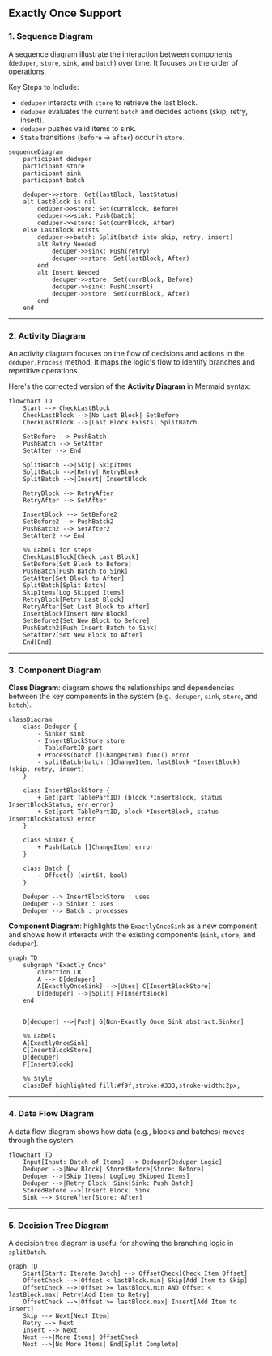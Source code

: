 ## Exactly Once Support

### **1. Sequence Diagram**

A sequence diagram illustrate the interaction between components (`deduper`, `store`, `sink`, and `batch`) over time. It focuses on the order of operations.

Key Steps to Include:
- `deduper` interacts with `store` to retrieve the last block.
- `deduper` evaluates the current `batch` and decides actions (skip, retry, insert).
- `deduper` pushes valid items to sink.
- `State` transitions (`before` → `after`) occur in `store`.

```mermaid
sequenceDiagram
    participant deduper
    participant store
    participant sink
    participant batch

    deduper->>store: Get(lastBlock, lastStatus)
    alt LastBlock is nil
        deduper->>store: Set(currBlock, Before)
        deduper->>sink: Push(batch)
        deduper->>store: Set(currBlock, After)
    else LastBlock exists
        deduper->>batch: Split(batch into skip, retry, insert)
        alt Retry Needed
            deduper->>sink: Push(retry)
            deduper->>store: Set(lastBlock, After)
        end
        alt Insert Needed
            deduper->>store: Set(currBlock, Before)
            deduper->>sink: Push(insert)
            deduper->>store: Set(currBlock, After)
        end
    end
```

---

### **2. Activity Diagram**
An activity diagram focuses on the flow of decisions and actions in the `deduper.Process` method. It maps the logic's flow to identify branches and repetitive operations.

Here's the corrected version of the **Activity Diagram** in Mermaid syntax:

```mermaid
flowchart TD
    Start --> CheckLastBlock
    CheckLastBlock -->|No Last Block| SetBefore
    CheckLastBlock -->|Last Block Exists| SplitBatch

    SetBefore --> PushBatch
    PushBatch --> SetAfter
    SetAfter --> End

    SplitBatch -->|Skip| SkipItems
    SplitBatch -->|Retry| RetryBlock
    SplitBatch -->|Insert| InsertBlock

    RetryBlock --> RetryAfter
    RetryAfter --> SetAfter

    InsertBlock --> SetBefore2
    SetBefore2 --> PushBatch2
    PushBatch2 --> SetAfter2
    SetAfter2 --> End

    %% Labels for steps
    CheckLastBlock[Check Last Block]
    SetBefore[Set Block to Before]
    PushBatch[Push Batch to Sink]
    SetAfter[Set Block to After]
    SplitBatch[Split Batch]
    SkipItems[Log Skipped Items]
    RetryBlock[Retry Last Block]
    RetryAfter[Set Last Block to After]
    InsertBlock[Insert New Block]
    SetBefore2[Set New Block to Before]
    PushBatch2[Push Insert Batch to Sink]
    SetAfter2[Set New Block to After]
    End[End]
```

---

### **3. Component Diagram**
**Class Diagram**: diagram shows the relationships and dependencies between the key components in the system (e.g., `deduper`, `sink`, `store`, and `batch`).

```mermaid
classDiagram
    class Deduper {
        - Sinker sink
        - InsertBlockStore store
        - TablePartID part
        + Process(batch []ChangeItem) func() error
        - splitBatch(batch []ChangeItem, lastBlock *InsertBlock) (skip, retry, insert)
    }

    class InsertBlockStore {
        + Get(part TablePartID) (block *InsertBlock, status InsertBlockStatus, err error)
        + Set(part TablePartID, block *InsertBlock, status InsertBlockStatus) error
    }

    class Sinker {
        + Push(batch []ChangeItem) error
    }

    class Batch {
        - Offset() (uint64, bool)
    }

    Deduper --> InsertBlockStore : uses
    Deduper --> Sinker : uses
    Deduper --> Batch : processes
```

**Component Diagram**: highlights the `ExactlyOnceSink` as a new component and shows how it interacts with the existing components (`sink`, `store`, and `deduper`).


```mermaid
graph TD
    subgraph "Exactly Once"
        direction LR
        A --> D[deduper]
        A[ExactlyOnceSink] -->|Uses| C[InsertBlockStore]
        D[deduper] -->|Split| F[InsertBlock]
    end


    D[deduper] -->|Push| G[Non-Exactly Once Sink abstract.Sinker]

    %% Labels
    A[ExactlyOnceSink]
    C[InsertBlockStore]
    D[deduper]
    F[InsertBlock]

    %% Style
    classDef highlighted fill:#f9f,stroke:#333,stroke-width:2px;
```

---

### **4. Data Flow Diagram**
A data flow diagram shows how data (e.g., blocks and batches) moves through the system.

```mermaid
flowchart TD
    Input[Input: Batch of Items] --> Deduper[Deduper Logic]
    Deduper -->|New Block| StoredBefore[Store: Before]
    Deduper -->|Skip Items| Log[Log Skipped Items]
    Deduper -->|Retry Block| Sink[Sink: Push Batch]
    StoredBefore -->|Insert Block| Sink
    Sink --> StoreAfter[Store: After]
```

---

### **5. Decision Tree Diagram**
A decision tree diagram is useful for showing the branching logic in `splitBatch`.

```mermaid
graph TD
    Start[Start: Iterate Batch] --> OffsetCheck[Check Item Offset]
    OffsetCheck -->|Offset < lastBlock.min| Skip[Add Item to Skip]
    OffsetCheck -->|Offset >= lastBlock.min AND Offset < lastBlock.max| Retry[Add Item to Retry]
    OffsetCheck -->|Offset >= lastBlock.max| Insert[Add Item to Insert]
    Skip --> Next[Next Item]
    Retry --> Next
    Insert --> Next
    Next -->|More Items| OffsetCheck
    Next -->|No More Items| End[Split Complete]
```
